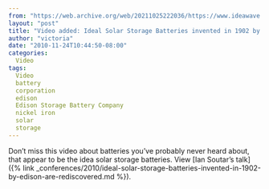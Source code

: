 ```yaml
---
from: "https://web.archive.org/web/20211025222036/https://www.ideawave.ca/video-added-ideal-solar-storage-batteries-invented-in-1902-by-edison-are-rediscovered/"
layout: "post"
title: "Video added: Ideal Solar Storage Batteries invented in 1902 by Edison are Rediscovered"
author: "victoria"
date: "2010-11-24T10:44:50-08:00"
categories:
  Video
tags: 
  Video
  battery
  corporation
  edison
  Edison Storage Battery Company
  nickel iron
  solar
  storage
---
```


Don’t miss this video about batteries you’ve probably never heard about, that appear to be the idea solar storage batteries. View [Ian Soutar’s talk]({% link _conferences/2010/ideal-solar-storage-batteries-invented-in-1902-by-edison-are-rediscovered.md %}).

